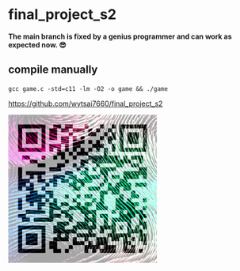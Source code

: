 # final_project_s2

**The main branch is fixed by a genius programmer and can work as expected now. 😎**

## compile manually
```
gcc game.c -std=c11 -lm -O2 -o game && ./game
```

https://github.com/wytsai7660/final_project_s2

<img src="qrcode.png" alt="QR code" width="300"/>
